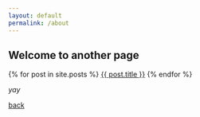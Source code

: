```yaml
---
layout: default
permalink: /about
---
```


## Welcome to another page


{% for post in site.posts %}
<a href="{{ post.url }}">{{ post.title }}</a>
{% endfor %}

_yay_

[back](./)
